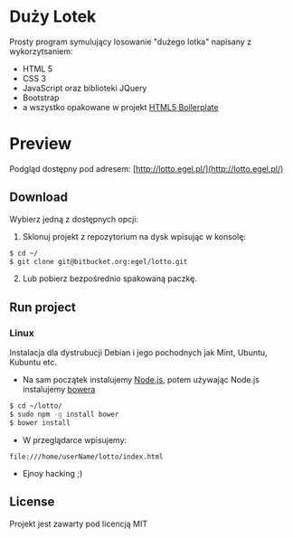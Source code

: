 # Duży Lotek

Prosty program symulujący losowanie "dużego lotka" napisany z wykorzytsaniem:

* HTML 5
* CSS 3
* JavaScript oraz biblioteki JQuery
* Bootstrap
* a wszystko opakowane w projekt [HTML5 Boilerplate](http://html5boilerplate.com)

# Preview
Podgląd dostępny pod adresem: [http://lotto.egel.pl/](http://lotto.egel.pl/)

## Download

Wybierz jedną z dostępnych opcji:

1. Sklonuj projekt z repozytorium na dysk wpisując w konsolę:

```bash
$ cd ~/
$ git clone git@bitbucket.org:egel/lotto.git
```

2. Lub pobierz bezpośrednio spakowaną paczkę.

## Run project

### Linux

Instalacja dla dystrubucji Debian i jego pochodnych jak Mint, Ubuntu, Kubuntu etc.

  * Na sam początek instalujemy [Node.js](http://nodejs.org/), potem używając Node.js instalujemy [bowera](http://bower.io/)

```bash
$ cd ~/lotto/
$ sudo npm -g install bower
$ bower install
```

  * W przeglądarce wpisujemy:

```
file:///home/userName/lotto/index.html
```

  * Ejnoy hacking ;)

## License

Projekt jest zawarty pod licencją MIT
